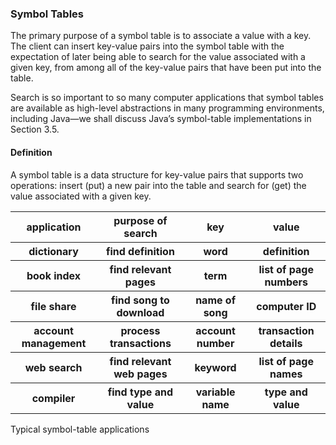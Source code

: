 ### Symbol Tables

The primary purpose of a symbol table is to associate a value with a key. The client can insert key-value pairs into the symbol table with the expectation of later being able to search for the value associated with a given key, from among all of the key-value pairs that have been put into the table.

Search is so important to so many computer applications that symbol tables are available as high-level abstractions in many programming environments, including Java—we shall discuss Java’s symbol-table implementations in Section 3.5.

#### Definition

A symbol table is a data structure for key-value pairs that supports two operations: insert (put) a new pair into the table and search for (get) the value associated with a given key.

<table>
    <tr>
        <th >application</th>
        <th >purpose of search</th>
        <th >key</th>
        <th >value</th>
    </tr>
    <tr>
        <th>dictionary</th>
        <th>find definition</th>
        <th>word</th>
        <th>definition</th>
    </tr>
    <tr>
        <th>book index</th>
        <th>find relevant pages</th>
        <th>term</th>
        <th>list of page numbers</th>
    </tr>
    <tr>
        <th>file share</th>
        <th>find song to download</th>
        <th>name of song</th>
        <th>computer ID</th>
    </tr>
    <tr>
        <th>account management</th>
        <th>process transactions</th>
        <th>account number</th>
        <th>transaction details</th>
    </tr>
    <tr>
        <th>web search</th>
        <th>find relevant web pages</th>
        <th>keyword</th>
        <th>list of page names</th>
    </tr>
    <tr>
        <th>compiler</th>
        <th>find type and value</th>
        <th>variable name</th>
        <th>type and value</th>
    </tr>
</table>

Typical symbol-table applications